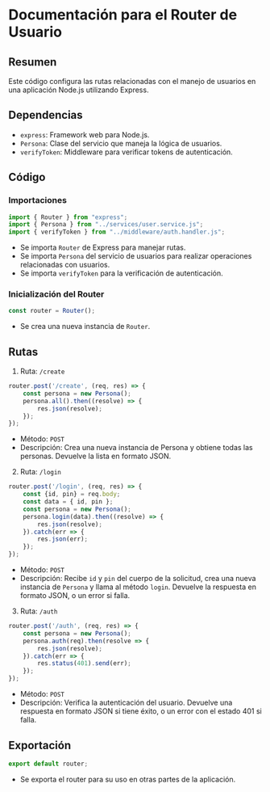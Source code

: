 # Documentación para el Router de Usuario

## Resumen
Este código configura las rutas relacionadas con el manejo de usuarios en una aplicación Node.js utilizando Express.

## Dependencias
- `express`: Framework web para Node.js.
- `Persona`: Clase del servicio que maneja la lógica de usuarios.
- `verifyToken`: Middleware para verificar tokens de autenticación.

## Código

### Importaciones
```javascript
import { Router } from "express"; 
import { Persona } from "../services/user.service.js";
import { verifyToken } from "../middleware/auth.handler.js";
```
- Se importa `Router` de Express para manejar rutas.
- Se importa `Persona` del servicio de usuarios para realizar operaciones relacionadas con usuarios.
- Se importa `verifyToken` para la verificación de autenticación.

### Inicialización del Router
```js
const router = Router();
```
- Se crea una nueva instancia de `Router`.

## Rutas
1. Ruta: `/create`
```js
router.post('/create', (req, res) => {
    const persona = new Persona();
    persona.all().then((resolve) => {
        res.json(resolve);
    });
});
```
- Método: `POST`
- Descripción: Crea una nueva instancia de Persona y obtiene todas las personas. Devuelve la lista en formato JSON.

2. Ruta: `/login`
```js
router.post('/login', (req, res) => {
    const {id, pin} = req.body;
    const data = { id, pin };
    const persona = new Persona();
    persona.login(data).then((resolve) => {
        res.json(resolve);
    }).catch(err => {
        res.json(err);
    });
});
```
- Método: `POST`
- Descripción: Recibe `id` y `pin` del cuerpo de la solicitud, crea una nueva instancia de `Persona` y llama al método `login`. Devuelve la respuesta en formato JSON, o un error si falla.

3. Ruta: `/auth`
```js
router.post('/auth', (req, res) => {
    const persona = new Persona();
    persona.auth(req).then(resolve => {
        res.json(resolve);
    }).catch(err => {
        res.status(401).send(err);
    });
});
```
- Método: `POST`
- Descripción: Verifica la autenticación del usuario. Devuelve una respuesta en formato JSON si tiene éxito, o un error con el estado 401 si falla.

## Exportación
```js
export default router;
```
- Se exporta el router para su uso en otras partes de la aplicación.